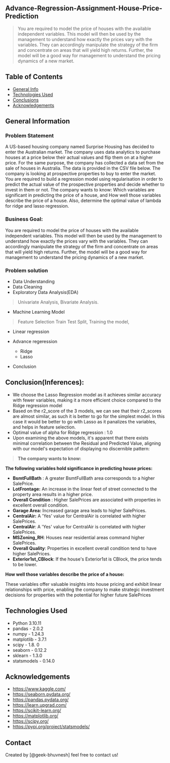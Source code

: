 ## Advance-Regression-Assignment-House-Price-Prediction


> You are required to model the price of houses with the available independent variables. This model will then be used by the management to understand how exactly the prices vary with the variables. They can accordingly manipulate the strategy of the firm and concentrate on areas that will yield high returns. Further, the model will be a good way for management to understand the pricing dynamics of a new market.


## Table of Contents
* [General Info](#general-information)
* [Technologies Used](#technologies-used)
* [Conclusions](#conclusions)
* [Acknowledgements](#acknowledgements)


## General Information

### Problem Statement
A US-based housing company named Surprise Housing has decided to enter the Australian market. The company uses data analytics to purchase houses at a price below their actual values and flip them on at a higher price. For the same purpose, the company has collected a data set from the sale of houses in Australia. The data is provided in the CSV file below.
The company is looking at prospective properties to buy to enter the market. You are required to build a regression model using regularisation in order to predict the actual value of the prospective properties and decide whether to invest in them or not.
The company wants to know:
Which variables are significant in predicting the price of a house, and
How well those variables describe the price of a house.
Also, determine the optimal value of lambda for ridge and lasso regression.

### Business Goal:
 You are required to model the price of houses with the available independent variables. This model will then be used by the management to understand how exactly the prices vary with the variables. They can accordingly manipulate the strategy of the firm and concentrate on areas that will yield high returns. Further, the model will be a good way for management to understand the pricing dynamics of a new market.

### Problem solution

- Data Understanding
- Data Cleaning
- Exploratory Data Analysis(EDA)

>  Univariate Analysis,
>  Bivariate Analysis.

- Machine Learning Model

> Feature Selection
> Train Test Split,
> Training the model,

- Linear regression
- Advance regeression
  - Ridge
  - Lasso 

- Conclusion

## Conclusion(Inferences):
 - We choose the Lasso Regression model as it achieves similar accuracy with fewer variables, making it a more efficient choice compared to the Ridge regression model
 - Based on the r2_score of the 3 models, we can see that their r2_scores are almost similar, as such it is better to go for the simplest model. In this case it would be better to go with Lasso as it panalizes the variables, and helps in feature selection.
- Optimal value of alpha for Ridge regression : 1.0
- Upon examining the above models, it's apparent that there exists minimal correlation between the Residual and Predicted Value, aligning with our model's expectation of displaying no discernible pattern:

> **The company wants to know:**

**The following variables hold significance in predicting house prices:**

- **BsmtFullBath** : A greater BsmtFullBath area corresponds to a higher SalePrice.
- **LotFrontage:** An increase in the linear feet of street connected to the property area results in a higher price.
- **Overall Condition** : Higher SalePrices are associated with properties in excellent overall condition.
- **Garage Area:** Increased garage area leads to higher SalePrices.
- **CentralAir:** A 'Yes' value for CentralAir is correlated with higher SalePrices.
- **CentralAir**: A 'Yes' value for CentralAir is correlated with higher SalePrices.
- **MSZoning_RH**: Houses near residential areas command higher SalePrices.
- **Overall Quality**: Properties in excellent overall condition tend to have higher SalePrices.
- **Exterior1st_CBlock**: If the house's Exterior1st is CBlock, the price tends to be lower.

**How well those variables describe the price of a house:**

These variables offer valuable insights into house pricing and exhibit linear relationships with price, enabling the company to make strategic investment decisions for properties with the potential for higher future SalePrices

## Technologies Used
- Python 3.10.11
- pandas - 2.0.2
- numpy - 1.24.3
- matplotlib - 3.7.1
- scipy - 1.8. 0
- seaborn - 0.12.2
- sklearn - 1.3.0
- statsmodels - 0.14.0

## Acknowledgements

- https://www.kaggle.com/
- https://seaborn.pydata.org/
- https://pandas.pydata.org/
- https://learn.upgrad.com/
- https://scikit-learn.org/
- https://matplotlib.org/
- https://scipy.org/
- https://pypi.org/project/statsmodels/

## Contact

Created by [@geek-bhuvnesh] feel free to contact us!

